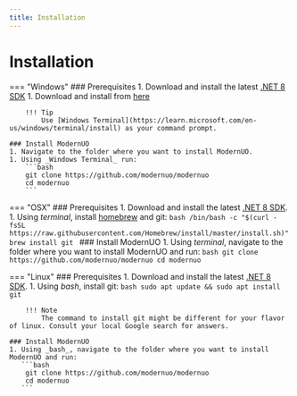 ```yaml
---
title: Installation
---
```


# Installation

=== "Windows"
    ### Prerequisites
    1. Download and install the latest [.NET 8 SDK](https://dotnet.microsoft.com/download/dotnet/8.0)
    1. Download and install from [here](https://git-scm.com/download/win)

        !!! Tip
            Use [Windows Terminal](https://learn.microsoft.com/en-us/windows/terminal/install) as your command prompt.

    ### Install ModernUO
    1. Navigate to the folder where you want to install ModernUO.
    1. Using _Windows Terminal_ run:
        ```bash
        git clone https://github.com/modernuo/modernuo
        cd modernuo
        ```

=== "OSX"
    ### Prerequisites
    1. Download and install the latest [.NET 8 SDK](https://dotnet.microsoft.com/download/dotnet/8.0).
    1. Using _terminal_, install [homebrew](https://brew.sh) and git:
        ```bash
        /bin/bash -c "$(curl -fsSL https://raw.githubusercontent.com/Homebrew/install/master/install.sh)"
        brew install git
        ```
    ### Install ModernUO
    1. Using _terminal_, navigate to the folder where you want to install ModernUO and run:
       ```bash
        git clone https://github.com/modernuo/modernuo
        cd modernuo
       ```

=== "Linux"
    ### Prerequisites
    1. Download and install the latest [.NET 8 SDK](https://docs.microsoft.com/en-us/dotnet/core/install/linux).
    1. Using _bash_, install git:
        ```bash
        sudo apt update && sudo apt install git
        ```

        !!! Note
            The command to install git might be different for your flavor of linux. Consult your local Google search for answers.

    ### Install ModernUO
    1. Using _bash_, navigate to the folder where you want to install ModernUO and run:
       ```bash
        git clone https://github.com/modernuo/modernuo
        cd modernuo
       ```
